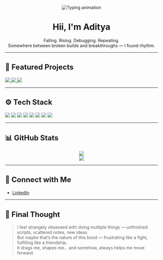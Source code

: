 <p align="center">
  <img src="https://readme-typing-svg.herokuapp.com?font=Fira+Code&size=27&pause=1000&color=F7F7F7&center=true&vCenter=true&width=800&lines=echo+'System+booting...';ssh+aditya@github.com;cout+%3C%3C+'Aditya+logged+in';print('Session+started');console.log('Systems+online');" alt="Typing animation" />
</p>


<h1 align="center">Hii, I'm Aditya</h1>
<p align="center">
  Falling. Rising. Debugging. Repeating.<br>
  Somewhere between broken builds and breakthroughs — I found rhythm.
</p>

---

<h2 style="font-size:1.7em;">🚀 Featured Projects</h2>

<p align="left">
  <a href="https://github.com/aditya7balotra/IRcopy">
    <img src="https://github-readme-stats.vercel.app/api/pin/?username=aditya7balotra&repo=IRcopy&theme=tokyonight" />
  </a>
  <a href="https://github.com/aditya7balotra/rubik">
    <img src="https://github-readme-stats.vercel.app/api/pin/?username=aditya7balotra&repo=rubik&theme=tokyonight" />
  </a>
  <a href="https://github.com/aditya7balotra/DigitalClock">
    <img src="https://github-readme-stats.vercel.app/api/pin/?username=aditya7balotra&repo=DigitalClock&theme=tokyonight" />
  </a>
</p>

---

<h2 style="font-size:1.7em;">⚙️ Tech Stack</h2>

<p align="left">
  <img src="https://img.shields.io/badge/-Python-3776AB?style=for-the-badge&logo=python&logoColor=white" />
  <img src="https://img.shields.io/badge/-C++-00599C?style=for-the-badge&logo=c%2B%2B&logoColor=white" />
  <img src="https://img.shields.io/badge/-NumPy-013243?style=for-the-badge&logo=numpy&logoColor=white" />
  <img src="https://img.shields.io/badge/-Pandas-150458?style=for-the-badge&logo=pandas&logoColor=white" />
  <img src="https://img.shields.io/badge/-Matplotlib-11557C?style=for-the-badge&logo=plotly&logoColor=white" />
  <img src="https://img.shields.io/badge/-Linux-333333?style=for-the-badge&logo=linux&logoColor=white" />
  <img src="https://img.shields.io/badge/-Machine%20Learning-FF6F00?style=for-the-badge&logo=scikit-learn&logoColor=white" />
  <img src="https://img.shields.io/badge/-Deep%20Learning-8E2DE2?style=for-the-badge&logo=tensorflow&logoColor=white" />
</p>

---

<h2 style="font-size:1.7em;">📊 GitHub Stats</h2>

<p align="center">
  <img src="https://github-readme-stats.vercel.app/api?username=aditya7balotra&show_icons=true&theme=tokyonight" />
  <br />
  <img src="https://github-readme-streak-stats.herokuapp.com/?user=aditya7balotra&theme=tokyonight" />
</p>

---

<h2 style="font-size:1.7em;">🔗 Connect with Me</h2>

- [LinkedIn](https://www.linkedin.com/in/aditya-balotra-7300072a9)

---

<h2 style="font-size:1.7em;">🎯 Final Thought</h2>

> I feel strangely obsessed with doing multiple things — unfinished scripts, scattered notes, new ideas.  
> But maybe that’s the nature of this bond — frustrating like a fight, fulfilling like a friendship.  
> It drags me, shapes me... and somehow, always helps me move forward.
